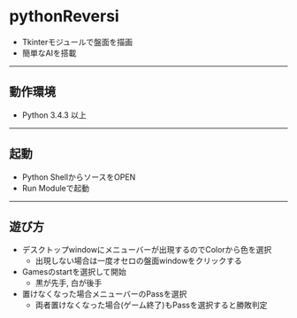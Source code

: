 # pythonReversi

* Tkinterモジュールで盤面を描画
* 簡単なAIを搭載

-------------------------------
## 動作環境

* Python 3.4.3 以上

-------------------------------
## 起動

* Python ShellからソースをOPEN
* Run Moduleで起動

-------------------------------
## 遊び方

* デスクトップwindowにメニューバーが出現するのでColorから色を選択
    * 出現しない場合は一度オセロの盤面windowをクリックする
* Gamesのstartを選択して開始
    * 黒が先手, 白が後手
* 置けなくなった場合メニューバーのPassを選択
    * 両者置けなくなった場合(ゲーム終了)もPassを選択すると勝敗判定 
